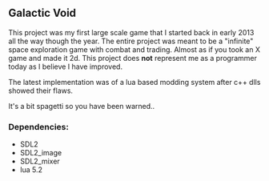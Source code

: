 ## Galactic Void
This project was my first large scale game that I started back in early 2013 all the way though the year.
The entire project was meant to be a "infinite" space exploration game with combat and trading. Almost as if you took an X game and made it 2d.
This project does **not** represent me as a programmer today as I believe I have improved.

The latest implementation was of a lua based modding system after c++ dlls showed their flaws.

It's a bit spagetti so you have been warned..

### Dependencies:
- SDL2
- SDL2_image
- SDL2_mixer
- lua 5.2